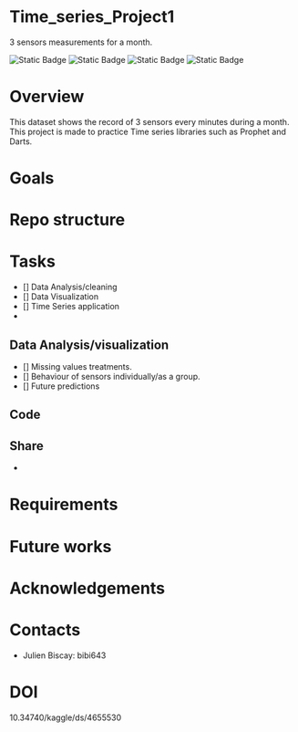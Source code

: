 # Time_series_Project1
3 sensors measurements for a month.

![Static Badge](https://img.shields.io/badge/Time_Series-red) ![Static Badge](https://img.shields.io/badge/Python-green) ![Static Badge](https://img.shields.io/badge/Git-cyan)
![Static Badge](https://img.shields.io/badge/Darts-black)

# Overview
This dataset shows the record of 3 sensors every minutes during a month. This project is made to practice Time series libraries such as Prophet and Darts.

# Goals


# Repo structure

# Tasks
- [] Data Analysis/cleaning
- [] Data Visualization
- [] Time Series application
- 

## Data Analysis/visualization
- [] Missing values treatments.
- [] Behaviour of sensors individually/as a group.
- [] Future predictions


## Code



## Share

- 
# Requirements


# Future works


# Acknowledgements


# Contacts
- Julien Biscay: bibi643


# DOI
10.34740/kaggle/ds/4655530
